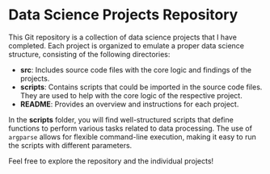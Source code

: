 # Data Science Projects Repository

This Git repository is a collection of data science projects that I have completed. Each project is organized to emulate a proper data science structure, consisting of the following directories:

- **src**: Includes source code files with the core logic and findings of the projects.
- **scripts**: Contains scripts that could be imported in the source code files. They are used to help with the core logic of the respective project.
- **README**: Provides an overview and instructions for each project.

In the **scripts** folder, you will find well-structured scripts that define functions to perform various tasks related to data processing. The use of `argparse` allows for flexible command-line execution, making it easy to run the scripts with different parameters.

Feel free to explore the repository and the individual projects!


